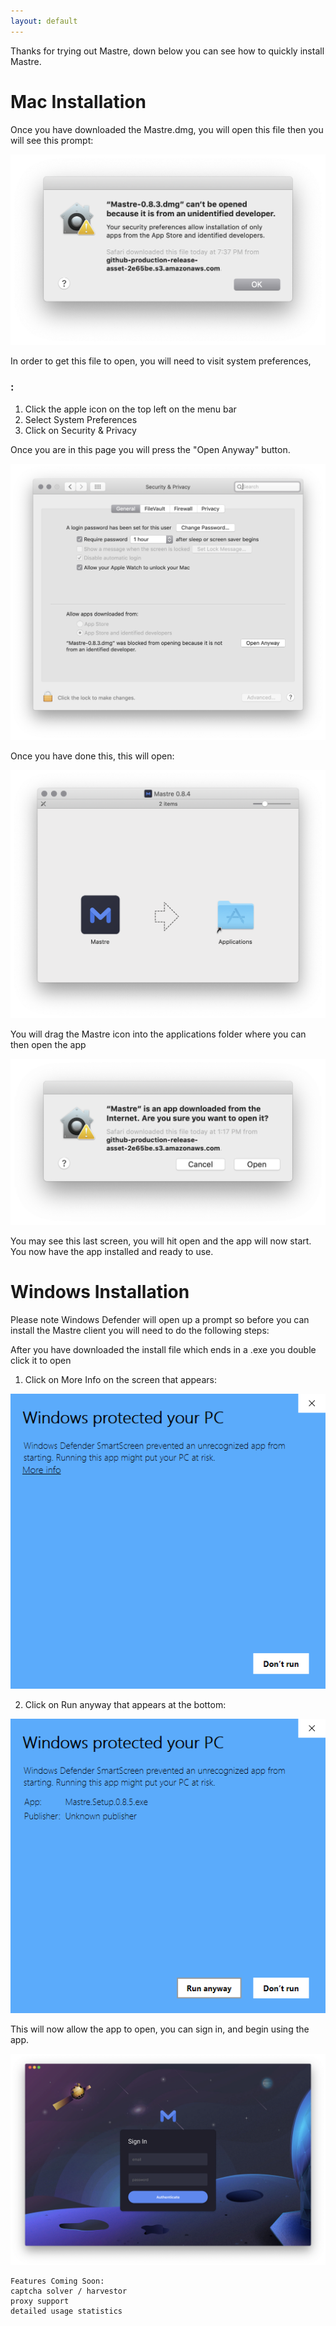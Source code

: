 ```yaml
---
layout: default
---
```


Thanks for trying out Mastre, down below you can see how to quickly install Mastre.

# Mac Installation

Once you have downloaded the Mastre.dmg, you will open this file then you will see this prompt:

![dev](https://raw.githubusercontent.com/mastre-io/mastre-setup/master/assets/images/developer.png)

In order to get this file to open, you will need to visit system preferences,
### :
1.  Click the apple icon on the top left on the menu bar
1.  Select System Preferences
1.  Click on Security & Privacy

Once you are in this page you will press the "Open Anyway" button.

![security](https://raw.githubusercontent.com/mastre-io/mastre-setup/master/assets/images/s&p.png)

Once you have done this, this will open:

![security](https://raw.githubusercontent.com/mastre-io/mastre-setup/master/assets/images/setupdrag.png)

You will drag the Mastre icon into the applications folder where you can then open the app

![open](https://raw.githubusercontent.com/mastre-io/mastre-setup/master/assets/images/open.png)

You may see this last screen, you will hit open and the app will now start. You now have the app installed and ready to use.


# Windows Installation

Please note Windows Defender will open up a prompt so before you can install the Mastre client you will need to do the following steps:

After you have downloaded the install file which ends in a .exe you double click it to open

1) Click on More Info on the screen that appears:

![WD1](https://raw.githubusercontent.com/mastre-io/mastre-setup/master/assets/images/WDSmartScreen01.png)

2) Click on Run anyway that appears at the bottom:

![WD2](https://raw.githubusercontent.com/mastre-io/mastre-setup/master/assets/images/WDSmartScreen02.png)

This will now allow the app to open, you can sign in, and begin using the app.

![loginpage](https://raw.githubusercontent.com/mastre-io/mastre-setup/master/assets/images/mastrelogin.png)

```
Features Coming Soon:
captcha solver / harvestor
proxy support
detailed usage statistics
```
